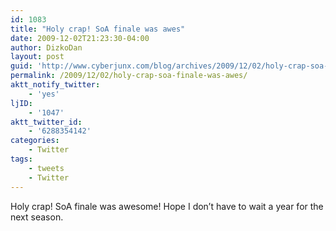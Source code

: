 ```yaml
---
id: 1083
title: "Holy crap! SoA finale was awes"
date: 2009-12-02T21:23:30-04:00
author: DizkoDan
layout: post
guid: 'http://www.cyberjunx.com/blog/archives/2009/12/02/holy-crap-soa-finale-was-awes/'
permalink: /2009/12/02/holy-crap-soa-finale-was-awes/
aktt_notify_twitter:
    - 'yes'
ljID:
    - '1047'
aktt_twitter_id:
    - '6288354142'
categories:
    - Twitter
tags:
    - tweets
    - Twitter
---
```


Holy crap! SoA finale was awesome! Hope I don’t have to wait a year for the next season.